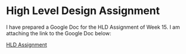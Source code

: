 # High Level Design Assignment

I have prepared a Google Doc for the HLD Assignment of Week 15. I am attaching the link to the Google Doc below:

[HLD Assignment](https://docs.google.com/document/d/16LBZ_mhh_zgi63Z19-WtsFCijQq5y1GPeoazehWX1Ms/edit)